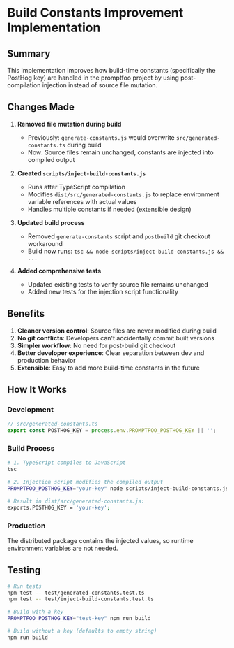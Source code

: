 # Build Constants Improvement Implementation

## Summary

This implementation improves how build-time constants (specifically the PostHog key) are handled in the promptfoo project by using post-compilation injection instead of source file mutation.

## Changes Made

1. **Removed file mutation during build**
   - Previously: `generate-constants.js` would overwrite `src/generated-constants.ts` during build
   - Now: Source files remain unchanged, constants are injected into compiled output

2. **Created `scripts/inject-build-constants.js`**
   - Runs after TypeScript compilation
   - Modifies `dist/src/generated-constants.js` to replace environment variable references with actual values
   - Handles multiple constants if needed (extensible design)

3. **Updated build process**
   - Removed `generate-constants` script and `postbuild` git checkout workaround
   - Build now runs: `tsc && node scripts/inject-build-constants.js && ...`

4. **Added comprehensive tests**
   - Updated existing tests to verify source file remains unchanged
   - Added new tests for the injection script functionality

## Benefits

1. **Cleaner version control**: Source files are never modified during build
2. **No git conflicts**: Developers can't accidentally commit built versions
3. **Simpler workflow**: No need for post-build git checkout
4. **Better developer experience**: Clear separation between dev and production behavior
5. **Extensible**: Easy to add more build-time constants in the future

## How It Works

### Development
```typescript
// src/generated-constants.ts
export const POSTHOG_KEY = process.env.PROMPTFOO_POSTHOG_KEY || '';
```

### Build Process
```bash
# 1. TypeScript compiles to JavaScript
tsc

# 2. Injection script modifies the compiled output
PROMPTFOO_POSTHOG_KEY="your-key" node scripts/inject-build-constants.js

# Result in dist/src/generated-constants.js:
exports.POSTHOG_KEY = 'your-key';
```

### Production
The distributed package contains the injected values, so runtime environment variables are not needed.

## Testing

```bash
# Run tests
npm test -- test/generated-constants.test.ts
npm test -- test/inject-build-constants.test.ts

# Build with a key
PROMPTFOO_POSTHOG_KEY="test-key" npm run build

# Build without a key (defaults to empty string)
npm run build
``` 